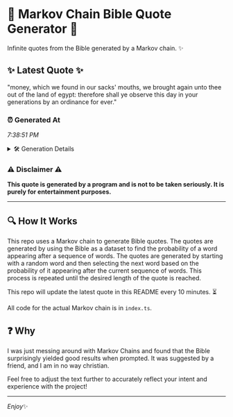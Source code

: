 # 📖 Markov Chain Bible Quote Generator 📖

Infinite quotes from the Bible generated by a Markov chain. ✨

## ✨ Latest Quote ✨
"money, which we found in our sacks' mouths, we brought again unto thee out of the land of egypt: therefore shall ye observe this day in your generations by an ordinance for ever."

### ⏰ Generated At
*7:38:51 PM*

<details>
    <summary>🛠️ Generation Details</summary>
    <p>
        <strong>🌱 Seed:</strong> money,<br>
        <strong>🔄 Iterations:</strong> 32<br>
        <strong>📜 Context History:</strong><br>[ money, ]: which<br>[ money,, which ]: we<br>[ money,, which, we ]: found<br>[ money,, which, we, found ]: in<br>[ money,, which, we, found, in ]: our<br>[ money,, which, we, found, in, our ]: sacks'<br>[ which, we, found, in, our, sacks' ]: mouths,<br>[ we, found, in, our, sacks', mouths, ]: we<br>[ found, in, our, sacks', mouths,, we ]: brought<br>[ in, our, sacks', mouths,, we, brought ]: again<br>[ our, sacks', mouths,, we, brought, again ]: unto<br>[ sacks', mouths,, we, brought, again, unto ]: thee<br>[ mouths,, we, brought, again, unto, thee ]: out<br>[ we, brought, again, unto, thee, out ]: of<br>[ brought, again, unto, thee, out, of ]: the<br>[ again, unto, thee, out, of, the ]: land<br>[ unto, thee, out, of, the, land ]: of<br>[ thee, out, of, the, land, of ]: egypt:<br>[ out, of, the, land, of, egypt: ]: therefore<br>[ of, the, land, of, egypt:, therefore ]: shall<br>[ the, land, of, egypt:, therefore, shall ]: ye<br>[ land, of, egypt:, therefore, shall, ye ]: observe<br>[ of, egypt:, therefore, shall, ye, observe ]: this<br>[ egypt:, therefore, shall, ye, observe, this ]: day<br>[ therefore, shall, ye, observe, this, day ]: in<br>[ shall, ye, observe, this, day, in ]: your<br>[ ye, observe, this, day, in, your ]: generations<br>[ observe, this, day, in, your, generations ]: by<br>[ this, day, in, your, generations, by ]: an<br>[ day, in, your, generations, by, an ]: ordinance<br>[ in, your, generations, by, an, ordinance ]: for<br>[ your, generations, by, an, ordinance, for ]: ever.<br>
    </p>
</details>

### ⚠️ Disclaimer ⚠️
**This quote is generated by a program and is not to be taken seriously. It is purely for entertainment purposes.**

---

## 🔍 How It Works

This repo uses a Markov chain to generate Bible quotes. The quotes are generated by using the Bible as a dataset to find the probability of a word appearing after a sequence of words. The quotes are generated by starting with a random word and then selecting the next word based on the probability of it appearing after the current sequence of words. This process is repeated until the desired length of the quote is reached.

This repo will update the latest quote in this README every 10 minutes. ⏳

All code for the actual Markov chain is in `index.ts`.

## ❓ Why

I was just messing around with Markov Chains and found that the Bible surprisingly yielded good results when prompted. 
It was suggested by a friend, and I am in no way christian.

Feel free to adjust the text further to accurately reflect your intent and experience with the project!

---

*Enjoy*✨

